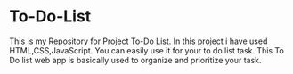 # To-Do-List
This is my Repository for Project To-Do List.
In this project i have used HTML,CSS,JavaScript.
You can easily use it for your to do list task.
This To Do list web app is basically used to organize and prioritize your task.
